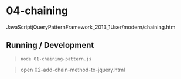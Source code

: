 04-chaining
============

JavaScriptjQueryPatternFramework_2013_1User/modern/chaining.htm

## Running / Development

> `node 01-chaining-pattern.js`

> open 02-add-chain-method-to-jquery.html
